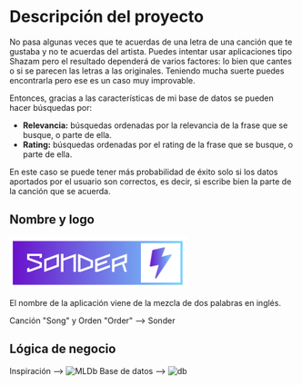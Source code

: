 # Descripción del proyecto

No pasa algunas veces que te acuerdas de una letra de una canción que te gustaba y no te acuerdas del artista. Puedes intentar usar aplicaciones tipo Shazam pero el resultado dependerá de varios factores: lo bien que cantes o si se parecen las letras a las originales. Teniendo mucha suerte puedes encontrarla pero ese es un caso muy improvable.

Entonces, gracias a las características de mi base de datos se pueden hacer búsquedas por:
- **Relevancia:** búsquedas ordenadas por la relevancia de la frase que se busque, o parte de ella.
- **Rating:** búsquedas ordenadas por el rating de la frase que se busque, o parte de ella.

En este caso se puede tener más probabilidad de éxito solo si los datos aportados por el usuario son correctos, es decir, si escribe bien la parte de la canción que se acuerda.

## Nombre y  logo

![logo](imagenes/logo.png)

El nombre de la aplicación viene de la mezcla de dos palabras en inglés. 

Canción "Song" y Orden "Order" --> Sonder

## Lógica de negocio





Inspiración --> ![MLDb](http://www.mldb.org/search?mq=dragon&si=3&mm=1&ob=2)
Base de datos --> ![db](https://www.kaggle.com/datasets/suraj520/music-dataset-song-information-and-lyrics/data)
